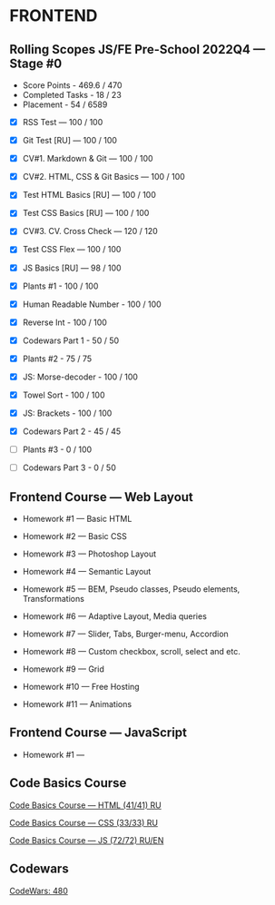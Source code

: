 # FRONTEND

## Rolling Scopes JS/FE Pre-School 2022Q4 — Stage #0
* Score Points - 469.6 / 470
* Completed Tasks - 18 / 23
* Placement - 54 / 6589
- [x] RSS Test — 100 / 100
- [x] Git Test [RU] — 100 / 100
- [x] CV#1. Markdown & Git — 100 / 100
- [x] CV#2. HTML, CSS & Git Basics — 100 / 100
- [x] Test HTML Basics [RU] — 100 / 100
- [x] Test CSS Basics [RU] — 100 / 100
- [x] CV#3. CV. Cross Check — 120 / 120
- [x] Test CSS Flex — 100 / 100
- [x] JS Basics [RU] — 98 / 100
- [x] Plants #1 - 100 / 100
- [x] Human Readable Number - 100 / 100
- [x] Reverse Int - 100 / 100
- [x] Codewars Part 1 - 50 / 50
- [x] Plants #2 - 75 / 75
- [x] JS: Morse-decoder - 100 / 100
- [x] Towel Sort - 100 / 100
- [x] JS: Brackets - 100 / 100
- [x] Codewars Part 2 - 45 / 45
- [ ] Plants #3 - 0 / 100
- [ ] Codewars Part 3 - 0 / 50


## Frontend Course — Web Layout

- Homework #1 — Basic HTML

- Homework #2 — Basic CSS

- Homework #3 — Photoshop Layout

- Homework #4 — Semantic Layout

- Homework #5 — BEM, Pseudo classes, Pseudo elements,
Transformations

- Homework #6 — Adaptive Layout, Media queries

- Homework #7 — Slider, Tabs, Burger-menu, Accordion

- Homework #8 — Custom checkbox, scroll, select and etc.

- Homework #9 — Grid

- Homework #10 — Free Hosting

- Homework #11 — Animations


## Frontend Course — JavaScript

- Homework #1 — 


## Code Basics Course

[Code Basics Course — HTML (41/41) RU](https://code-basics.com/ru/languages/html)

[Code Basics Course — CSS (33/33) RU](https://code-basics.com/ru/languages/css)

[Code Basics Course — JS (72/72) RU/EN](https://code-basics.com/languages/javascript)

## Codewars

[CodeWars: 480](https://www.codewars.com/users/rsschool_7b238261a8cc7bc1)
